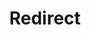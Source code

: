 ﻿---
layout: src/layouts/Redirect.astro
title: Redirect
redirect: https://octopus.com/docs/octopus-rest-api/cli/octopus-user
pubDate:  2023-01-01
navSearch: false
navSitemap: false
navMenu: false
---
